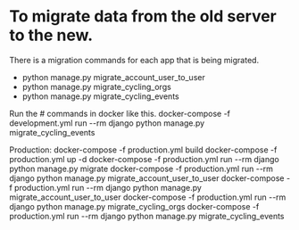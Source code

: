 # To migrate data from the old server to the new.

There is a migration commands for each app that is being migrated.

- python manage.py migrate_account_user_to_user
- python manage.py migrate_cycling_orgs
- python manage.py migrate_cycling_events

Run the # commands in docker like this.
docker-compose -f development.yml run --rm django python manage.py migrate_cycling_events

Production:
docker-compose -f production.yml build
docker-compose -f production.yml up -d
docker-compose -f production.yml run --rm django python manage.py migrate
docker-compose -f production.yml run --rm django python manage.py migrate_account_user_to_user
docker-compose -f production.yml run --rm django python manage.py migrate_account_user_to_user
docker-compose -f production.yml run --rm django python manage.py migrate_cycling_orgs
docker-compose -f production.yml run --rm django python manage.py migrate_cycling_events
